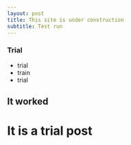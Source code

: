 ```yaml
---
layout: post
title: This site is under construction
subtitle: Test run
---  
```


### Trial  
- trial  
- train  
- trial  


## It worked  

# It is a trial post
